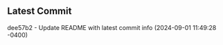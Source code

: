
## Latest Commit
dee57b2 - Update README with latest commit info (2024-09-01 11:49:28 -0400) <Yunxi-Zhou>
